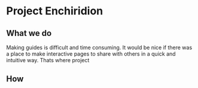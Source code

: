 # Project Enchiridion

## What we do

Making guides is difficult and time consuming. It would be nice if there was a place to make interactive pages to share with others in a quick and intuitive way. Thats where project 

## How